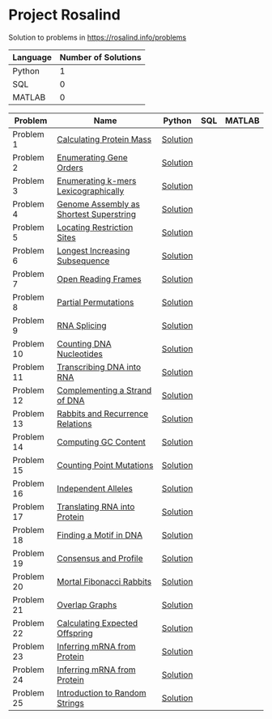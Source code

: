 # Project Rosalind
Solution to problems in https://rosalind.info/problems


| Language | Number of Solutions |
| ------------- | ------------- |
| Python | 1 |
| SQL | 0 |
| MATLAB | 0 |


| Problem  | Name | Python | SQL | MATLAB | 
| ------------- | ------------- | ------------- | ------------- | ------------- |
| Problem 1  | [Calculating Protein Mass](https://rosalind.info/problems/prtm/) | [Solution](https://github.com/TemiLeke/Rosalind/blob/main/Calculating%20Protein%20Mass.ipynb) | |
| Problem 2  | [Enumerating Gene Orders](https://rosalind.info/problems/perm/) | [Solution](https://github.com/TemiLeke/Rosalind/blob/main/Enumerating%20Gene%20Orders.ipynb) | |
| Problem 3  | [Enumerating k-mers Lexicographically](https://rosalind.info/problems/lexf/) | [Solution](https://github.com/TemiLeke/Rosalind/blob/main/Enumerating%20k-mers%20Lexicographically.ipynb) | |
| Problem 4  | [Genome Assembly as Shortest Superstring](https://rosalind.info/problems/long/) | [Solution](https://github.com/TemiLeke/Rosalind/blob/main/Genome%20Assembly%20as%20Shortest%20Superstring.ipynb) | |
| Problem 5  | [Locating Restriction Sites](https://rosalind.info/problems/revp/) | [Solution](https://github.com/TemiLeke/Rosalind/blob/main/Locating%20Restriction%20Sites.ipynb) | |
| Problem 6  | [Longest Increasing Subsequence](https://rosalind.info/problems/lgis/) | [Solution](https://github.com/TemiLeke/Rosalind/blob/main/Longest%20Increasing%20Subsequence.ipynb) | |
| Problem 7  | [Open Reading Frames](https://rosalind.info/problems/orf/) | [Solution](https://github.com/TemiLeke/Rosalind/blob/main/Open%20Reading%20Frames.ipynb) | |
| Problem 8  | [Partial Permutations](https://rosalind.info/problems/pper/) | [Solution](https://github.com/TemiLeke/Rosalind/blob/main/Partial%20Permutations.ipynb) | |
| Problem 9  | [RNA Splicing](https://rosalind.info/problems/splc/) | [Solution](https://github.com/TemiLeke/Rosalind/blob/main/RNA%20Splicing.ipynb) | |
| Problem 10 | [Counting DNA Nucleotides](https://rosalind.info/problems/dna/) | [Solution](https://github.com/TemiLeke/Rosalind/blob/main/AppliedBioinformatics.ipynb) | |
| Problem 11 | [Transcribing DNA into RNA](https://rosalind.info/problems/rna/) | [Solution](https://github.com/TemiLeke/Rosalind/blob/main/AppliedBioinformatics.ipynb) | |
| Problem 12 | [Complementing a Strand of DNA](https://rosalind.info/problems/revc/) | [Solution](https://github.com/TemiLeke/Rosalind/blob/main/AppliedBioinformatics.ipynb) | |
| Problem 13 | [Rabbits and Recurrence Relations](https://rosalind.info/problems/fib/) | [Solution](https://github.com/TemiLeke/Rosalind/blob/main/AppliedBioinformatics.ipynb) | |
| Problem 14 | [Computing GC Content](https://rosalind.info/problems/gc/) | [Solution](https://github.com/TemiLeke/Rosalind/blob/main/AppliedBioinformatics.ipynb) | |
| Problem 15 | [Counting Point Mutations](https://rosalind.info/problems/hamm/) | [Solution](https://github.com/TemiLeke/Rosalind/blob/main/AppliedBioinformatics.ipynb) | |
| Problem 16 | [Independent Alleles](https://rosalind.info/problems/lia/) | [Solution](https://github.com/TemiLeke/Rosalind/blob/main/AppliedBioinformatics.ipynb) | |
| Problem 17 | [Translating RNA into Protein](https://rosalind.info/problems/prot/) | [Solution](https://github.com/TemiLeke/Rosalind/blob/main/AppliedBioinformatics.ipynb) | |
| Problem 18 | [Finding a Motif in DNA](https://rosalind.info/problems/subs/) | [Solution](https://github.com/TemiLeke/Rosalind/blob/main/AppliedBioinformatics.ipynb) | |
| Problem 19 | [Consensus and Profile](https://rosalind.info/problems/cons/) | [Solution](https://github.com/TemiLeke/Rosalind/blob/main/AppliedBioinformatics.ipynb) | |
| Problem 20 | [Mortal Fibonacci Rabbits](https://rosalind.info/problems/fibd/) | [Solution](https://github.com/TemiLeke/Rosalind/blob/main/AppliedBioinformatics.ipynb) | |
| Problem 21 | [Overlap Graphs](https://rosalind.info/problems/grph/) | [Solution](https://github.com/TemiLeke/Rosalind/blob/main/AppliedBioinformatics.ipynb) | |
| Problem 22 | [Calculating Expected Offspring](https://rosalind.info/problems/iev/) | [Solution](https://github.com/TemiLeke/Rosalind/blob/main/AppliedBioinformatics.ipynb) | |
| Problem 23 | [Inferring mRNA from Protein](https://rosalind.info/problems/mrna/) | [Solution](https://github.com/TemiLeke/Rosalind/blob/main/AppliedBioinformatics.ipynb) | |
| Problem 24 | [Inferring mRNA from Protein](https://rosalind.info/problems/mrna/) | [Solution](https://github.com/TemiLeke/Rosalind/blob/main/AppliedBioinformatics.ipynb) | |
| Problem 25 | [Introduction to Random Strings](https://rosalind.info/problems/prob/) | [Solution](https://github.com/TemiLeke/Rosalind/blob/main/Introduction%20to%20Random%20Strings.ipynb) | |



